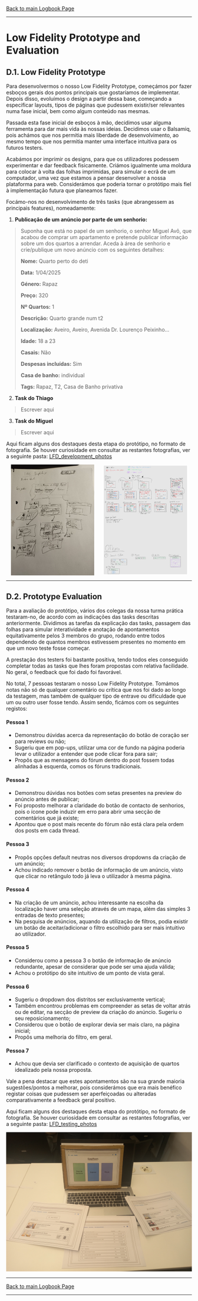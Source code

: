 [Back to main Logbook Page](../hci_logbook.md)

---
# Low Fidelity Prototype and Evaluation

## D.1. Low Fidelity Prototype
Para desenvolvermos o nosso Low Fidelity Prototype, começámos por fazer esboços gerais dos pontos principais que gostaríamos de implementar. Depois disso, evoluímos o design a partir dessa base, começando a especificar layouts, tipos de páginas que pudessem existir/ser relevantes numa fase inicial, bem como algum conteúdo nas mesmas.

Passada esta fase inicial de esboços à mão, decidimos usar alguma ferramenta para dar mais vida às nossas ideias. Decidimos usar o Balsamiq, pois achámos que nos permitia mais liberdade de desenvolvimento, ao mesmo tempo que nos permitia manter uma interface intuitiva para os futuros testers.

Acabámos por imprimir os designs, para que os utilizadores podessem experimentar e dar feedback fisicamente. Criámos igualmente uma moldura para colocar à volta das folhas imprimidas, para simular o ecrã de um computador, uma vez que estamos a pensar desenvolver a nossa plataforma para web. Considerámos que poderia tornar o protótipo mais fiel à implementação futura que planeamos fazer.

Focámo-nos no desenvolvimento de três tasks (que abrangessem as principais features), nomeadamente:
1. **Publicação de um anúncio por parte de um senhorio:**
>Suponha que está no papel de um senhorio, o senhor Miguel Avô, que acabou de comprar um apartamento e pretende publicar informação sobre um dos quartos a arrendar. Aceda à área de senhorio e crie/publique um novo anúncio com os seguintes detalhes:
>
>**Nome:** Quarto perto do deti
>
>**Data:** 1/04/2025
>
>**Género:** Rapaz
>
>**Preço:** 320
>
>**Nº Quartos:** 1
>
>**Descrição:** Quarto grande num t2
>
>**Localização:** Aveiro, Aveiro, Avenida Dr. Lourenço Peixinho…
>
>**Idade:** 18 a 23
>
>**Casais:** Não
>
>**Despesas incluídas:** Sim
>
>**Casa de banho:** individual
>
>**Tags:** Rapaz, T2, Casa de Banho privativa

2. **Task do Thiago**
> Escrever aqui

3. **Task do Miguel**
> Escrever aqui

Aqui ficam alguns dos destaques desta etapa do protótipo, no formato de fotografia. Se houver curiosidade em consultar as restantes fotografias, ver a seguinte pasta: [LFD_development_photos](./LFD_development_photos/)

<div style="display: flex; justify-content: space-around; align-items: center;">
  <img src="./LFD_development_photos/First_sketch.jpeg" alt="First Sketch" style="width: 45%;"/>
  <img src="./LFD_development_photos/Improved_version.jpeg" alt="Improved Version" style="width: 45%;"/>
</div>


---
## D.2. Prototype Evaluation

Para a avaliação do protótipo, vários dos colegas da nossa turma prática testaram-no, de acordo com as indicações das tasks descritas anteriormente. Dividimos as tarefas da explicação das tasks, passagem das folhas para simular interatividade e anotação de apontamentos equitativamente pelos 3 membros do grupo, rodando entre todos dependendo de quantos membros estivessem presentes no momento em que um novo teste fosse começar.

A prestação dos testers foi bastante positiva, tendo todos eles conseguido completar todas as tasks que lhes foram propostas com relativa facilidade. No geral, o feedback que foi dado foi favorável.

No total, 7 pessoas testaram o nosso Low Fidelity Prototype. Tomámos notas não só de qualquer comentário ou crítica que nos foi dado ao longo da testagem, mas também de qualquer tipo de entrave ou dificuldade que um ou outro user fosse tendo. Assim sendo, ficámos com os seguintes registos:

#### Pessoa 1
- Demonstrou dúvidas acerca da representação do botão de coração ser para reviews ou não;
- Sugeriu que em pop-ups, utilizar uma cor de fundo na página poderia levar o utilizador a entender que pode clicar fora para sair;
- Propôs que as mensagens do fórum dentro do post fossem todas alinhadas à esquerda, comos os fóruns tradicionais.

#### Pessoa 2
- Demonstrou dúvidas nos botões com setas presentes na preview do anúncio antes de publicar;
- Foi proposto melhorar a claridade do botão de contacto de senhorios, pois o ícone pode induzir em erro para abrir uma secção de comentários que já existe;
- Apontou que o post mais recente do fórum não está clara pela ordem dos posts em cada thread. 

#### Pessoa 3
- Propôs opções default neutras nos diversos dropdowns da criação de um anúncio;
- Achou indicado remover o botão de informação de um anúncio, visto que clicar no retângulo todo já leva o utilizador à mesma página.

#### Pessoa 4
- Na criação de um anúncio, achou interessante na escolha da localização haver uma seleção através de um mapa, além das simples 3 entradas de texto presentes;
- Na pesquisa de anúncios, aquando da utilização de filtros, podia existir um botão de aceitar/adicionar o filtro escolhido para ser mais intuitivo ao utilizador. 

#### Pessoa 5
- Considerou como a pessoa 3 o botão de informação de anúncio redundante, apesar de considerar que pode ser uma ajuda válida;
- Achou o protótipo do site intuitivo de um ponto de vista geral.
  
#### Pessoa 6
- Sugeriu o dropdown dos distritos ser exclusivamente vertical;
- Também encontrou problemas em compreender as setas de voltar atrás ou de editar, na secção de preview da criação do anúncio. Sugeriu o seu reposicionamento;
- Considerou que o botão de explorar devia ser mais claro, na página inicial;
- Propôs uma melhoria do filtro, em geral.
  
#### Pessoa 7 
- Achou que devia ser clarificado o contexto de aquisição de quartos idealizado pela nossa proposta.

Vale a pena destacar que estes apontamentos são na sua grande maioria sugestões/pontos a melhorar, pois considerámos que era mais benéfico registar coisas que pudessem ser aperfeiçoadas ou alteradas comparativamente a feedback geral positivo.

Aqui ficam alguns dos destaques desta etapa do protótipo, no formato de fotografia. Se houver curiosidade em consultar as restantes fotografias, ver a seguinte pasta: [LFD_testing_photos](./LFD_testing_photos/)

![Full_setup](./LFD_testing_photos/Full_setup.jpg)

---
[Back to main Logbook Page](../hci_logbook.md)

---
